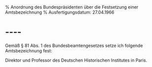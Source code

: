 % Anordnung des Bundespräsidenten über die Festsetzung einer Amtsbezeichnung
% Ausfertigungsdatum: 27.04.1966
 
# ----

Gemäß § 81 Abs. 1 des Bundesbeamtengesetzes setze ich folgende Amtsbezeichnung fest:

  
Direktor und Professor des Deutschen Historischen Institutes in Paris.

